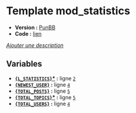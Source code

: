 # Template mod_statistics

* __Version :__ [PunBB](.)
* __Code :__ [lien](../../src/punbb/mod_statistics.tpl)

[*Ajouter une description*](https://fa-tvars.appspot.com/tpl/punbb/mod_statistics)

## Variables

* __[`{L_STATISTICS}`](https://github.com/Etana/template/blob/master/var/L_STATISTICS.md#readme)<a href="https://fa-tvars.appspot.com/var/L_STATISTICS">*</a> :__ ligne [`2`](../../src/punbb/mod_statistics.tpl#L2)
* __[`{NEWEST_USER}`](https://github.com/Etana/template/blob/master/var/NEWEST_USER.md#readme) :__ ligne [`4`](../../src/punbb/mod_statistics.tpl#L4)
* __[`{TOTAL_POSTS}`](https://github.com/Etana/template/blob/master/var/TOTAL_POSTS.md#readme) :__ ligne [`5`](../../src/punbb/mod_statistics.tpl#L5)
* __[`{TOTAL_TOPICS}`](https://github.com/Etana/template/blob/master/var/TOTAL_TOPICS.md#readme)<a href="https://fa-tvars.appspot.com/var/TOTAL_TOPICS">*</a> :__ ligne [`5`](../../src/punbb/mod_statistics.tpl#L5)
* __[`{TOTAL_USERS}`](https://github.com/Etana/template/blob/master/var/TOTAL_USERS.md#readme) :__ ligne [`4`](../../src/punbb/mod_statistics.tpl#L4)
